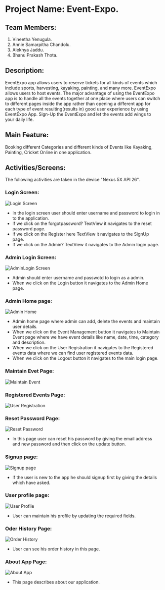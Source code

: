 # Project Name: Event-Expo.

## Team Members:
1. Vineetha Yenugula.
2. Annie Samarpitha Chandolu.
3. Alekhya Jaddu.
4. Bhanu Prakash Thota.

## Description:
EventExpo app allows users to reserve tickets for all kinds of events which include sports, harvesting, kayaking, painting, and many more. EventExpo allows users to host events. The major advantage of using the EventExpo app is to handle all the events together at one place where users can switch to different pages inside the app rather than opening a different app for each type of event resulting(results in) good user experience by using EventExpo App. Sign-Up the EventExpo and let the events add wings to your daily life.

## Main Feature:
Booking different Categories and different kinds of Events like Kayaking, Painting, Cricket Online in one application.

## Activities/Screens:
The following activities are taken in the device "Nexus 5X API 26".

### Login Screen:

![Login Screen](https://github.com/vineetha1996/event-expo/blob/master/screens/login.png)

- In the login screen user should enter username and password to login in to the application.
- If we click on the forgotpassword? TextView it navigates to the reset password page.
- If we click on the Register here TextView it navigates to the SignUp page.
- If we click on the Admin? TextView it navigates to the Admin login page.

### Admin Login Screen:
![AdminLogin Screen](https://github.com/vineetha1996/event-expo/blob/master/screens/admin_login.png)

- Admin should enter username and passwotd to login as a admin.
- When we click on the Login button it navigates to the Admin Home page.

### Admin Home page:
![Admin Home](https://github.com/vineetha1996/event-expo/blob/master/screens/admin_home.png)

- Admin home page where admin can add, delete the events and maintain user details.
- When we click on the Event Management button it navigates to Maintain Event page where we have event details like name, date, time, category and description.
- When we click on the User Registration it navigates to the Registered events data where we can find user registered events data.
- When we click on the Logout button it navigates to the main login page.

### Maintain Evet Page:

![Maintain Event](https://github.com/vineetha1996/event-expo/blob/master/screens/maintain_events.png)

### Registered Events Page:

![User Registration](https://github.com/vineetha1996/event-expo/blob/master/screens/regist_event.png)

### Reset Password Page:
![Reset Password](https://github.com/vineetha1996/event-expo/blob/master/screens/reset_password.png)

- In this page user can reset his password by giving the email address and new password and then click on the update button.

### Signup page:
![Signup page](https://github.com/vineetha1996/event-expo/blob/master/screens/signup.png)

- If the user is new to the app he should signup first by giving the details which have asked.

### User profile page:
![User Profile](https://github.com/vineetha1996/event-expo/blob/master/screens/user_profile.png)

- User can maintain his profile by updating the required fields.

### Oder History Page:
![Order History](https://github.com/vineetha1996/event-expo/blob/master/screens/order_history.png)

- User can see his order history in this page.

### About App Page:
![About App](https://github.com/vineetha1996/event-expo/blob/master/screens/about_app.png)

- This page describes about our application.

